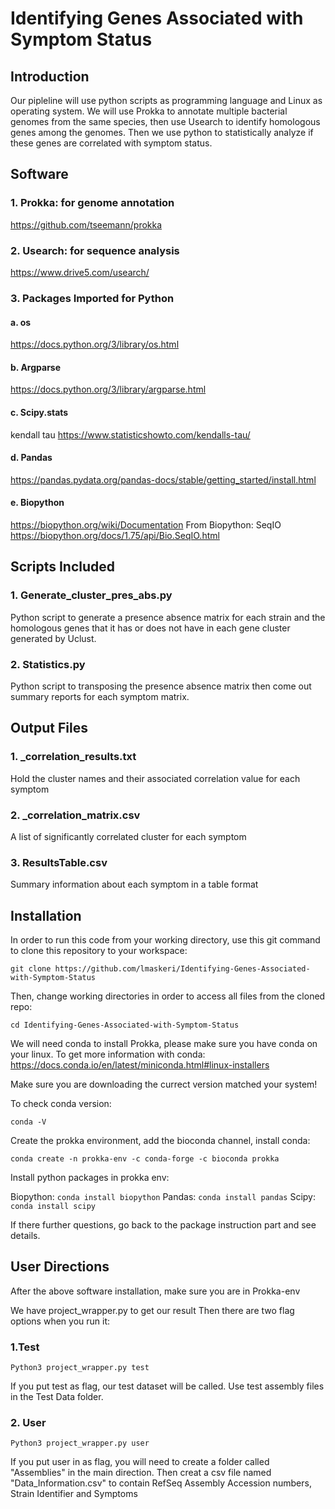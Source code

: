 # Identifying Genes Associated with Symptom Status

## Introduction

Our pipleline will use python scripts as programming language and Linux as operating system. We will use Prokka to annotate multiple bacterial genomes from the same species, then use Usearch to identify homologous genes among the genomes. Then we use python to statistically analyze if these genes are correlated with symptom status.

## Software

### 1. Prokka: for genome annotation
https://github.com/tseemann/prokka
### 2. Usearch: for sequence analysis
https://www.drive5.com/usearch/
### 3. Packages Imported for Python

 #### a. os
 https://docs.python.org/3/library/os.html
 #### b. Argparse
 https://docs.python.org/3/library/argparse.html

 #### c. Scipy.stats
 kendall tau
 https://www.statisticshowto.com/kendalls-tau/
 #### d. Pandas
 https://pandas.pydata.org/pandas-docs/stable/getting_started/install.html
 #### e. Biopython
 https://biopython.org/wiki/Documentation
         From Biopython:
         SeqIO
         https://biopython.org/docs/1.75/api/Bio.SeqIO.html




## Scripts Included
### 1. Generate_cluster_pres_abs.py
Python script to generate a presence absence matrix for each strain and the homologous genes that it has or does not have in each gene cluster generated by Uclust.
### 2. Statistics.py 
Python script to transposing the presence absence matrix then come out summary reports for each symptom matrix.
## Output Files
### 1. _correlation_results.txt
Hold the cluster names and their associated correlation value for each symptom
### 2. _correlation_matrix.csv
A list of significantly correlated cluster for each symptom
### 3. ResultsTable.csv
Summary information about each symptom in a table format

## Installation



In order to run this code from your working directory, use this git command to clone this repository to your workspace:
```
git clone https://github.com/lmaskeri/Identifying-Genes-Associated-with-Symptom-Status
```
Then, change working directories in order to access all files from the cloned repo:
```
cd Identifying-Genes-Associated-with-Symptom-Status
```


We will need conda to install Prokka, please make sure you have conda on your linux.
To get more information with conda:
https://docs.conda.io/en/latest/miniconda.html#linux-installers

Make sure you are downloading the currect version matched your system!

To check conda version:
```
conda -V 
```


Create the prokka environment, add the bioconda channel, install conda:

```
conda create -n prokka-env -c conda-forge -c bioconda prokka
```

Install python packages in prokka env:

Biopython:
```conda install biopython```
Pandas:
```conda install pandas```
Scipy:
```conda install scipy```

If there further questions, go back to the package instruction part and see details.

## User Directions
After the above software installation, make sure you are in Prokka-env

We have project_wrapper.py to get our result
Then there are two flag options when you run it:
### 1.Test
```
Python3 project_wrapper.py test
```
If you put test as flag, our test dataset will be called. Use test assembly files in the Test Data folder.
### 2. User

```
Python3 project_wrapper.py user
```
If you put user in as flag, you will need to create a folder called "Assemblies" in the main direction. Then creat a csv file named "Data_Information.csv" to contain RefSeq Assembly Accession numbers, Strain Identifier and Symptoms 


